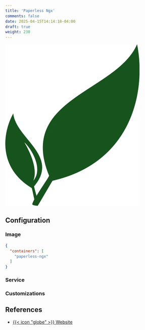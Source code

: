```yaml
---
title: 'Paperless Ngx'
comments: false
date: 2025-04-15T14:14:18-04:00
draft: true
weight: 230
---
```

![Paperless-ngx](./paperless-ngx.webp)

## Configuration

### Image

```json {filename=".config/my-server-build"}
{
  "containers": [
    "paperless-ngx"
  ]
}
```

### Service

### Customizations

## References

- [{{< icon "globe" >}} Website](https://docs.paperless-ngx.com/)
